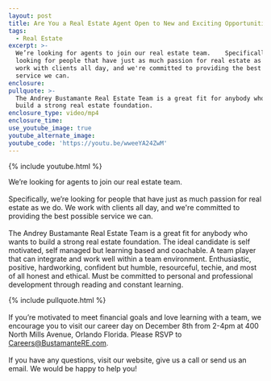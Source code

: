 ```yaml
---
layout: post
title: Are You a Real Estate Agent Open to New and Exciting Opportunities?
tags:
  - Real Estate
excerpt: >-
  We’re looking for agents to join our real estate team.    Specifically, we’re
  looking for people that have just as much passion for real estate as we do. We
  work with clients all day, and we're committed to providing the best possible
  service we can.
enclosure:
pullquote: >-
  The Andrey Bustamante Real Estate Team is a great fit for anybody who wants to
  build a strong real estate foundation.
enclosure_type: video/mp4
enclosure_time:
use_youtube_image: true
youtube_alternate_image:
youtube_code: 'https://youtu.be/wweeYA24ZwM'
---
```



{% include youtube.html %}

We’re looking for agents to join our real estate team.  <br><br>Specifically, we’re looking for people that have just as much passion for real estate as we do. We work with clients all day, and we're committed to providing the best possible service we can.<br><br>The Andrey Bustamante Real Estate Team is a great fit for anybody who wants to build a strong real estate foundation. The ideal candidate is self motivated, self managed but learning based and coachable. A team player that can integrate and work well within a team environment. Enthusiastic, positive, hardworking, confident but humble, resourceful, techie, and most of all honest and ethical. Must be committed to personal and professional development through reading and constant learning.

{% include pullquote.html %}<br><br>If you’re motivated to meet financial goals and love learning with a team, we encourage you to visit our career day on December 8th from 2-4pm at 400 North Mills Avenue, Orlando Florida. Please RSVP to Careers@BustamanteRE.com.<br><br>If you have any questions, visit our website, give us a call or send us an email. We would be happy to help you!